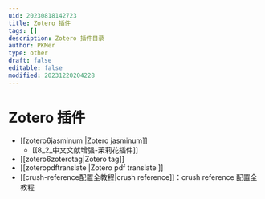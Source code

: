 ```yaml
---
uid: 20230818142723
title: Zotero 插件
tags: []
description: Zotero 插件目录
author: PKMer
type: other
draft: false
editable: false
modified: 20231220204228
---
```


# Zotero 插件

- [[zotero6jasminum |Zotero jasminum]]
	- [[8_2_中文文献增强-茉莉花插件]]
- [[zotero6zoterotag|Zotero tag]]
- [[zoteropdftranslate |Zotero pdf translate ]]
- [[crush-reference配置全教程|crush reference]]：crush reference 配置全教程